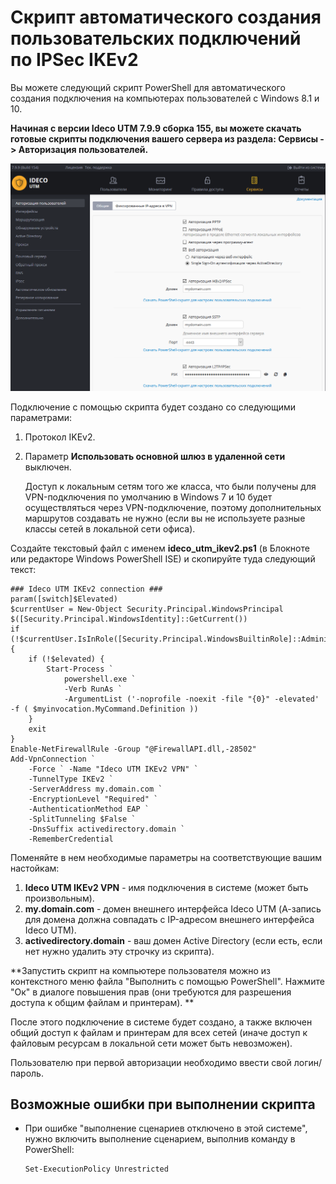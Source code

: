 # Скрипт автоматического создания пользовательских подключений по IPSec IKEv2

Вы можете следующий скрипт PowerShell для автоматического создания подключения на компьютерах пользователей с Windows 8.1 и 10.

**Начиная с версии Ideco UTM 7.9.9 сборка 155, вы можете скачать готовые скрипты подключения вашего сервера из раздела: Сервисы -> Авторизация пользователей.**

![](../../../../.gitbook/assets/17072133.png)

Подключение с помощью скрипта будет создано со следующими параметрами:

1. Протокол IKEv2.
2.  Параметр **Использовать основной шлюз в удаленной сети** выключен. &#x20;

    Доступ к локальным сетям того же класса, что были получены для VPN-подключения по умолчанию в Windows 7 и 10 будет осуществляться через VPN-подключение, поэтому дополнительных маршрутов создавать не нужно (если вы не используете разные классы сетей в локальной сети офиса).

Создайте текстовый файл с именем **ideco\_utm\_ikev2.ps1** (в Блокноте или редакторе Windows PowerShell ISE) и скопируйте туда следующий текст:

```
### Ideco UTM IKEv2 connection ###
param([switch]$Elevated)
$currentUser = New-Object Security.Principal.WindowsPrincipal $([Security.Principal.WindowsIdentity]::GetCurrent())
if (!$currentUser.IsInRole([Security.Principal.WindowsBuiltinRole]::Administrator)) { 
    if (!$elevated) {
        Start-Process `
            powershell.exe `
            -Verb RunAs `
            -ArgumentList ('-noprofile -noexit -file "{0}" -elevated' -f ( $myinvocation.MyCommand.Definition ))
    }
    exit
}
Enable-NetFirewallRule -Group "@FirewallAPI.dll,-28502"
Add-VpnConnection `
    -Force ` -Name "Ideco UTM IKEv2 VPN" `
    -TunnelType IKEv2 `
    -ServerAddress my.domain.com `
    -EncryptionLevel "Required" `
    -AuthenticationMethod EAP `
    -SplitTunneling $False `
    -DnsSuffix activedirectory.domain `
    -RememberCredential
```

Поменяйте в нем необходимые параметры на соответствующие вашим настойкам:

1. **Ideco UTM IKEv2 VPN** - имя подключения в системе (может быть произвольным).
2. **my.domain.com** - домен внешнего интерфейса Ideco UTM (А-запись для домена должна совпадать с IP-адресом внешнего интерфейса Ideco UTM).
3. **activedirectory.domain** - ваш домен Active Directory (если есть, если нет нужно удалить эту строчку из скрипта).

**Запустить скрипт на компьютере пользователя можно из контекстного меню файла "Выполнить с помощью PowerShell". Нажмите "Ок" в диалоге повышения прав (они требуются для разрешения доступа к общим файлам и принтерам).  **

После этого подключение в системе будет создано, а также включен общий доступ к файлам и принтерам для всех сетей (иначе доступ к файловым ресурсам в локальной сети может быть невозможен).

Пользователю при первой авторизации необходимо ввести свой логин/пароль.

## Возможные ошибки при выполнении скрипта

*   При ошибке "выполнение сценариев отключено в этой системе", нужно включить выполнение сценарием, выполнив команду в PowerShell:

    ```
    Set-ExecutionPolicy Unrestricted
    ```
